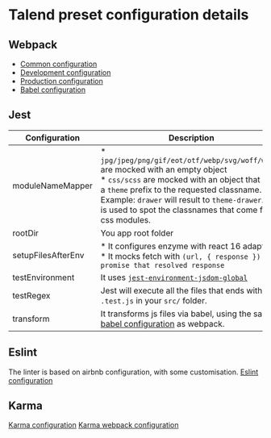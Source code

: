 # Talend preset configuration details

## Webpack

* [Common configuration](./config/webpack.config.js)
* [Development configuration](./config/webpack.config.dev.js)
* [Production configuration](./config/webpack.config.prod.js)
* [Babel configuration](./config/.babelrc.json)

## Jest

| Configuration | Description |
|---|---|
| moduleNameMapper | * `jpg/jpeg/png/gif/eot/otf/webp/svg/woff/woff2` are mocked with an empty object<br/>* `css/scss` are mocked with an object that adds a `theme` prefix to the requested classname. Example: `drawer` will result to `theme-drawer`. This is used to spot the classnames that come from css modules. |
| rootDir | You app root folder |
| setupFilesAfterEnv | * It configures enzyme with react 16 adapter<br/>* It mocks fetch with `(url, { response }) => promise that resolved response` |
| testEnvironment | It uses [`jest-environment-jsdom-global`](https://github.com/simon360/jest-environment-jsdom-global/blob/master/README.md) |
| testRegex | Jest will execute all the files that ends with `.test.js` in your `src/` folder. |
| transform | It transforms js files via babel, using the same [babel configuration](./config/.babelrc.json) as webpack. |

## Eslint

The linter is based on airbnb configuration, with some customisation.
[Eslint configuration](./config/.eslintrc)

## Karma

[Karma configuration](./config/karma.conf.js)
[Karma webpack configuration](./config/webpack.conf.js)
